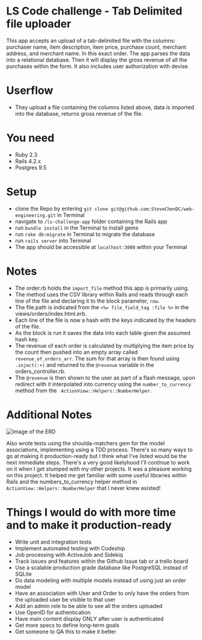 # LS Code challenge - Tab Delimited file uploader
This app accepts an upload of a tab-delimited file with the columns: purchaser name, item description, item price, purchase count, merchant address, and merchant name. In this exact order. The app parses the data into a relational database. Then it will display the gross revenue of all the purchases within the form. It also includes user authorization with devise.

# Userflow
- They upload a file containing the columns listed above, data is imported into the database, returns gross revenue of the file.

# You need
- Ruby 2.3
- Rails 4.2.x
- Postgres 9.5

# Setup
- clone the Repo by entering `git clone git@github.com:SteveChenDC/web-engineering.git` in Terminal
- navigate to `/ls-challenge-app` folder containing the Rails app
- run `bundle install` in the Terminal to install gems
- run `rake db:migrate` in Terminal to migrate the database
- run `rails server` into Terminal
- The app should be accessible at `localhost:3000` within your Terminal

# Notes
- The order.rb holds the `import_file` method this app is primarily using.
- The method uses the CSV library within Rails and reads through each line of the file and declaring it to the block parameter, `row`.
- The file.path is indicated from the `<%= file_field_tag :file %>` in the views/orders/index.html.erb.
- Each line of the file is now a hash with the keys indicated by the headers of the file.
- As the block is run it saves the data into each table given the assumed hash key.
- The revenue of each order is calculated by multiplying the item price by the count then pushed into an empty array called  `revenue_of_orders_arr`. The sum for that array is then found using `.inject(:+)` and returned to the `@revenue` variable in the orders_controller.rb.
- The `@revenue` is then shown to the user as part of a flash message, upon redirect with it interpolated into currency using the `number_to_currency` method from the ` ActionView::Helpers::NumberHelper`.

# Additional Notes
![Image of the ERD](http://i.imgur.com/beyDmMr.png)

Also wrote tests using the shoulda-matchers gem for the model associations, implementing using a TDD process. There's so many ways to go at making it production-ready but I think what I've listed would be the next immediate steps. There's a very good likelyhood I'll continue to work on it when I get stumped with my other projects.
It was a pleasure working on this project. It helped me get familiar with some useful libraries within Rails and the numbers_to_currency helper method in `ActionView::Helpers::NumberHelper` that I never knew existed!

# Things I would do with more time and to make it production-ready
- Write unit and integration tests
- Implement automated testing with Codeship
- Job processing with ActiveJob and Sidekiq
- Track issues and features within the Github Issue tab or a trello board
- Use a scalable production grade database like PostgreSQL instead of SQLite
- Do data modeling with multiple models instead of using just an order model
- Have an association with User and Order to only have the orders from the uploaded user be visible to that user
- Add an admin role to be able to see all the orders uploaded
- Use OpenID for authentication
- Have main content display ONLY after user is authenticated
- Get more specs to define long-term goals
- Get someone to QA this to make it better
